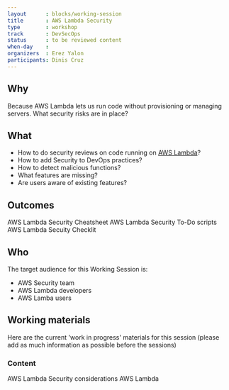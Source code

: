 ```yaml
---
layout      : blocks/working-session
title       : AWS Lambda Security
type        : workshop
track       : DevSecOps
status      : to be reviewed content
when-day    :
organizers  : Erez Yalon
participants: Dinis Cruz
---
```



## Why

Because AWS Lambda lets us run code without provisioning or managing servers. What security risks are in place?

## What

 - How to do security reviews on code running on [AWS Lambda](https://aws.amazon.com/lambda)?
 - How to add Security to DevOps practices?
 - How to detect malicious functions?
 - What features are missing?
 - Are users aware of existing features?
 
## Outcomes

AWS Lambda Security Cheatsheet
AWS Lambda Security To-Do scripts
AWS Lambda Secuity Checklit

## Who

The target audience for this Working Session is:

- AWS Security team
- AWS Lambda developers
- AWS Lamba users

## Working materials

Here are the current 'work in progress' materials for this session (please add as much information as possible before the sessions)

### Content

AWS Lambda Security considerations
AWS Lambda
